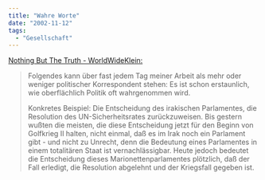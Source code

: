 ```yaml
---
title: "Wahre Worte"
date: "2002-11-12"
tags:
  - "Gesellschaft"
---
```


[Nothing But The Truth - WorldWideKlein:](https://web.archive.org/web/20030709195201/http://www.worldwideklein.tv/nothing.php?id=P2535 "Nothing But The Truth - WorldWideKlein Weblog")

> Folgendes kann über fast jedem Tag meiner Arbeit als mehr oder weniger politischer Korrespondent stehen: Es ist schon erstaunlich, wie oberflächlich Politik oft wahrgenommen wird.
>
> Konkretes Beispiel: Die Entscheidung des irakischen Parlamentes, die Resolution des UN-Sicherheitsrates zurückzuweisen. Bis gestern wußten die meisten, die diese Entscheidung jetzt für den Beginn von Golfkrieg II halten, nicht einmal, daß es im Irak noch ein Parlament gibt - und nicht zu Unrecht, denn die Bedeutung eines Parlamentes in einem totalitären Staat ist vernachlässigbar. Heute jedoch bedeutet die Entscheidung dieses Marionettenparlamentes plötzlich, daß der Fall erledigt, die Resolution abgelehnt und der Kriegsfall gegeben ist.

